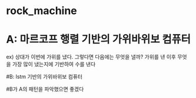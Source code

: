 # rock_machine
# A: 마르코프 행렬 기반의 가위바위보 컴퓨터 
ex) 상대가 이번에 가위를 냈다. 그렇다면 다음에는 무엇을 낼까? 가위를 낸 이후 무엇을 가장 많이 냈는지에 기반하여 수를 낸다

#B: lstm 기반의 가위바위보 컴퓨터

#B가 A의 패턴을 파악했으면 좋겠다
